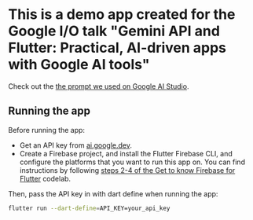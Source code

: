 # This is a demo app created for the Google I/O talk "Gemini API and Flutter: Practical, AI-driven apps with Google AI tools"

Check out the [the prompt we used on Google AI Studio](https://aistudio.google.com/app/prompts/1RsTAt6_N8BPhXbrrd8gSJcdeuYV834kf).

## Running the app

Before running the app:

* Get an API key from [ai.google.dev](ai.google.dev).
* Create a Firebase project, and install the Flutter Firebase CLI, and configure the platforms that you want to run this app on. You can find instructions by following [steps 2-4 of the Get to know Firebase for Flutter](https://firebase.google.com/codelabs/firebase-get-to-know-flutter?hl=en#2) codelab.

Then, pass the API key in with dart define when running the app:

```bash
flutter run --dart-define=API_KEY=your_api_key
```
